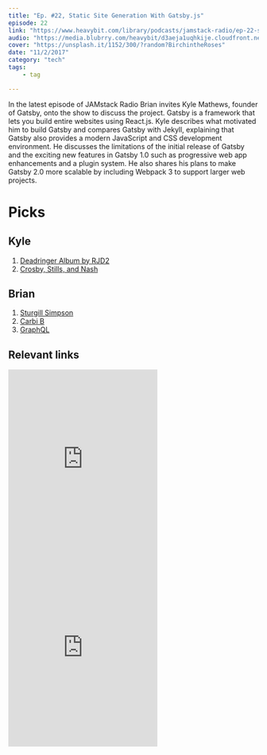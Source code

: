```yaml
---
title: "Ep. #22, Static Site Generation With Gatsby.js"
episode: 22
link: "https://www.heavybit.com/library/podcasts/jamstack-radio/ep-22-static-site-generation-with-gatsbyjs/"
audio: "https://media.blubrry.com/heavybit/d3aeja1uqhkije.cloudfront.net/podcasts/jamstack-radio/20170920-jamstack-radio-022.mp3"
cover: "https://unsplash.it/1152/300/?random?BirchintheRoses"
date: "11/2/2017"
category: "tech"
tags:
    - tag

---
```


In the latest episode of JAMstack Radio Brian invites Kyle Mathews, founder of Gatsby, onto the show to discuss the project. Gatsby is a framework that lets you build entire websites using React.js. Kyle describes what motivated him to build Gatsby and compares Gatsby with Jekyll, explaining that Gatsby also provides a modern JavaScript and CSS development environment. He discusses the limitations of the initial release of Gatsby and the exciting new features in Gatsby 1.0 such as progressive web app enhancements and a plugin system. He also shares his plans to make Gatsby 2.0 more scalable by including Webpack 3 to support larger web projects.

# Picks

## Kyle

1. [Deadringer Album by RJD2](https://open.spotify.com/album/7DmNwRBDJRUEFUlk3oa2Aj?si=ig7p3pO2Q6CYpqE2TIne1Q)
2. [Crosby, Stills, and Nash](https://open.spotify.com/artist/2pdvghEHZJtgSXZ7cvNLou?si=2zzUkXRETmSO5O5QWlN0Xg)


## Brian

1. [Sturgill Simpson](https://open.spotify.com/artist/3vDpQbGnzRbRVirXlfQagB?si=qYyA1fDLTS6VW7lgGjeRrA)
2. [Carbi B](https://open.spotify.com/artist/4kYSro6naA4h99UJvo89HB?si=1WwFVPS5TNKEdIplwCZfMA)
3. [GraphQL](https://graphql.org)

## Relevant links

<iframe src="https://open.spotify.com/embed/album/7DmNwRBDJRUEFUlk3oa2Aj" width="300" height="380" frameborder="0" allowtransparency="true" allow="encrypted-media"></iframe>

<iframe src="https://open.spotify.com/embed/artist/3vDpQbGnzRbRVirXlfQagB" width="300" height="380" frameborder="0" allowtransparency="true" allow="encrypted-media"></iframe>

